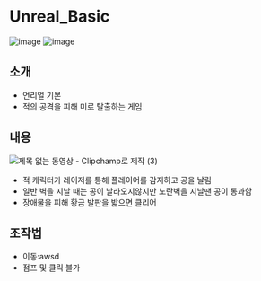 # Unreal_Basic
![image](https://github.com/ub0329/Unreal_Basic/assets/112606772/1f277e2e-3f5b-4e37-93f8-e0677bebc0a4)
![image](https://github.com/ub0329/Unreal_Basic/assets/112606772/93bbc959-0880-438b-a891-9e1af39268b7)

## 소개
- 언리얼 기본
- 적의 공격을 피해 미로 탈출하는 게임
## 내용
![제목 없는 동영상 - Clipchamp로 제작 (3)](https://github.com/ub0329/Unreal_Basic/assets/112606772/d6dbc2a8-2ab0-484a-8c30-fde4d31999e0)
- 적 캐릭터가 레이저를 통해 플레이어를 감지하고 공을 날림
- 일반 벽을 지날 때는 공이 날라오지않지만 노란벽을 지날땐 공이 통과함
- 장애물을 피해 황금 발판을 밟으면 클리어
## 조작법
- 이동:awsd
- 점프 및 클릭 불가



